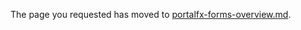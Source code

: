 

<!-- TODO:  deprecate this document by removing it.  It has been  replaced by top-extensions-style.md   -->

The page you requested has moved to [portalfx-forms-overview.md](portalfx-forms-overview.md). 
